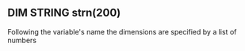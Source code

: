 ## DIM STRING strn(200)

Following the variable's name the dimensions are specified by a list of numbers